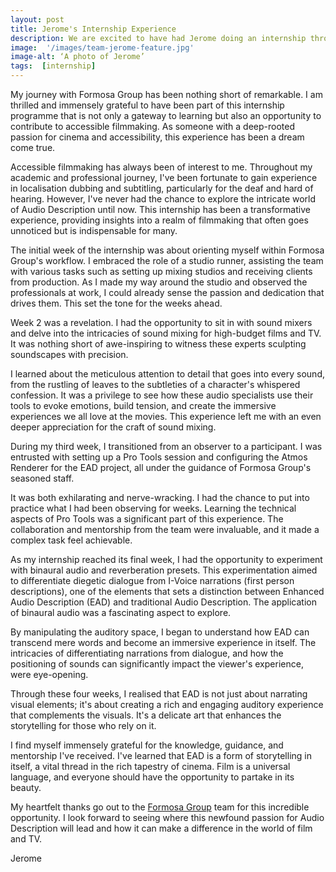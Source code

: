 ```yaml
---
layout: post
title: Jerome's Internship Experience
description: We are excited to have had Jerome doing an internship through us. In this post he sums up his experience delving into the intricacies of sound mixing for high-budget films and TV with the London based Formosa Group.
image:  '/images/team-jerome-feature.jpg'
image-alt: ‘A photo of Jerome’
tags:  [internship]
---
```


My journey with Formosa Group has been nothing short of remarkable. I am thrilled and immensely grateful to have been part of this internship programme that is not only a gateway to learning but also an opportunity to contribute to accessible filmmaking. As someone with a deep-rooted passion for cinema and accessibility, this experience has been a dream come true.

Accessible filmmaking has always been of interest to me. Throughout my academic and professional journey, I've been fortunate to gain experience in localisation dubbing and subtitling, particularly for the deaf and hard of hearing. However, I've never had the chance to explore the intricate world of Audio Description until now. This internship has been a transformative experience, providing insights into a realm of filmmaking that often goes unnoticed but is indispensable for many.

The initial week of the internship was about orienting myself within Formosa Group's workflow. I embraced the role of a studio runner, assisting the team with various tasks such as setting up mixing studios and receiving clients from production. As I made my way around the studio and observed the professionals at work, I could already sense the passion and dedication that drives them. This set the tone for the weeks ahead.

Week 2 was a revelation. I had the opportunity to sit in with sound mixers and delve into the intricacies of sound mixing for high-budget films and TV. It was nothing short of awe-inspiring to witness these experts sculpting soundscapes with precision.

I learned about the meticulous attention to detail that goes into every sound, from the rustling of leaves to the subtleties of a character's whispered confession. It was a privilege to see how these audio specialists use their tools to evoke emotions, build tension, and create the immersive experiences we all love at the movies. This experience left me with an even deeper appreciation for the craft of sound mixing.

During my third week, I transitioned from an observer to a participant. I was entrusted with setting up a Pro Tools session and configuring the Atmos Renderer for the EAD project, all under the guidance of Formosa Group's seasoned staff.

It was both exhilarating and nerve-wracking. I had the chance to put into practice what I had been observing for weeks. Learning the technical aspects of Pro Tools was a significant part of this experience. The collaboration and mentorship from the team were invaluable, and it made a complex task feel achievable.

As my internship reached its final week, I had the opportunity to experiment with binaural audio and reverberation presets. This experimentation aimed to differentiate diegetic dialogue from I-Voice narrations (first person descriptions), one of the elements that sets a distinction between Enhanced Audio Description (EAD) and traditional Audio Description. The application of binaural audio was a fascinating aspect to explore.

By manipulating the auditory space, I began to understand how EAD can transcend mere words and become an immersive experience in itself. The intricacies of differentiating narrations from dialogue, and how the positioning of sounds can significantly impact the viewer's experience, were eye-opening.

Through these four weeks, I realised that EAD is not just about narrating visual elements; it's about creating a rich and engaging auditory experience that complements the visuals. It's a delicate art that enhances the storytelling for those who rely on it.

I find myself immensely grateful for the knowledge, guidance, and mentorship I've received. I've learned that EAD is a form of storytelling in itself, a vital thread in the rich tapestry of cinema. Film is a universal language, and everyone should have the opportunity to partake in its beauty.

My heartfelt thanks go out to the [Formosa Group](https://formosagroup.com/) team for this incredible opportunity. I look forward to seeing where this newfound passion for Audio Description will lead and how it can make a difference in the world of film and TV.

Jerome
